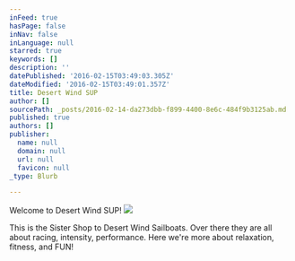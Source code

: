 ```yaml
---
inFeed: true
hasPage: false
inNav: false
inLanguage: null
starred: true
keywords: []
description: ''
datePublished: '2016-02-15T03:49:03.305Z'
dateModified: '2016-02-15T03:49:01.357Z'
title: Desert Wind SUP
author: []
sourcePath: _posts/2016-02-14-da273dbb-f899-4400-8e6c-484f9b3125ab.md
published: true
authors: []
publisher:
  name: null
  domain: null
  url: null
  favicon: null
_type: Blurb

---
```

Welcome to Desert Wind SUP!
![](https://the-grid-user-content.s3-us-west-2.amazonaws.com/d2ee5dc4-68e4-412d-834d-946e65ea7e96.png)

This is the Sister Shop to Desert Wind Sailboats. Over there they are all about racing, intensity, performance. Here we're more about relaxation, fitness, and FUN!